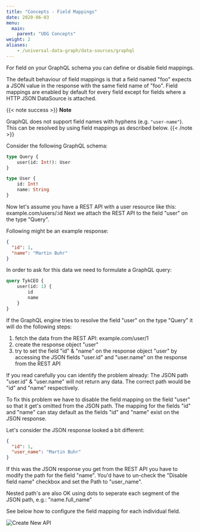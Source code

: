 ```yaml
---
title: "Concepts - Field Mappings"
date: 2020-06-03
menu:
  main:
    parent: "UDG Concepts"
weight: 2
aliases:
    - /universal-data-graph/data-sources/graphql
---
```


For field on your GraphQL schema you can define or disable field mappings.

The default behaviour of field mappings is that a field named "foo" expects a JSON value in the response with the same field name of "foo".
Field mappings are enabled by default for every field except for fields where a HTTP JSON DataSource is attached.

{{< note success >}}
**Note**  

GraphQL does not support field names with hyphens (e.g. `"user-name"`). This can be resolved by using field mappings as described below. 
{{< /note >}}

Consider the following GraphQL schema:

```graphql
type Query {
    user(id: Int!): User
}

type User {
    id: Int!
    name: String
}
```

Now let's assume you have a REST API with a user resource like this: example.com/users/:id
Next we attach the REST API to the field "user" on the type "Query".

Following might be an example response:

```json
{
  "id": 1,
  "name": "Martin Buhr"
}
```

In order to ask for this data we need to formulate a GraphQL query:

```graphql
query TykCEO {
    user(id: 1) {
        id
        name
    }
}
```

If the GraphQL engine tries to resolve the field "user" on the type "Query" it will do the following steps:
1. fetch the data from the REST API: example.com/user/1
2. create the response object "user"
3. try to set the field "id" & "name" on the response object "user" by accessing the JSON fields "user.id" and "user.name" on the response from the REST API

If you read carefully you can identify the problem already:
The JSON path "user.id" & "user.name" will not return any data.
The correct path would be "id" and "name" respectively.

To fix this problem we have to disable the field mapping on the field "user" so that it get's omitted from the JSON path.
The mapping for the fields "id" and "name" can stay default as the fields "id" and "name" exist on the JSON response.

Let's consider the JSON response looked a bit different:

````json
{
  "id": 1,
  "user_name": "Martin Buhr"
}
````

If this was the JSON response you get from the REST API you have to modify the path for the field "name".
You'd have to un-check the "Disable field name" checkbox and set the Path to "user_name".

Nested path's are also OK using dots to seperate each segment of the JSON path, e.g.: "name.full_name" 

See below how to configure the field mapping for each individual field.  

![Create New API](/img/dashboard/udg/concepts/field_mappings.png)